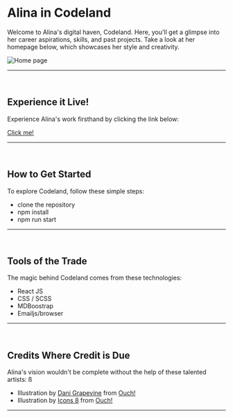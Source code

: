 # Alina in Codeland

Welcome to Alina's digital haven, Codeland. Here, you'll get a glimpse into her career aspirations, skills, and past projects. Take a look at her homepage below, which showcases her style and creativity.

<img src="./src/assets/homepage.png" alt="Home page">

---

</br>

## Experience it Live!

Experience Alina's work firsthand by clicking the link below:

<a href="https://alina-in-codeland.netlify.app/#home" target="_blank">Click me!</a>

---

</br>

## How to Get Started

To explore Codeland, follow these simple steps:

- clone the repository
- npm install
- npm run start

---

</br>

## Tools of the Trade

The magic behind Codeland comes from these technologies:

- React JS
- CSS / SCSS
- MDBoostrap
- Emailjs/browser

---

</br>

## Credits Where Credit is Due

Alina's vision wouldn't be complete without the help of these talented artists:
ß

- Illustration by <a href="https://icons8.com/illustrations/author/JTmm71Rqvb2T">Dani Grapevine</a> from <a href="https://icons8.com/illustrations">Ouch!</a>
- Illustration by <a href="https://icons8.com/illustrations/author/zD2oqC8lLBBA">Icons 8</a> from <a href="https://icons8.com/illustrations">Ouch!</a>

---
